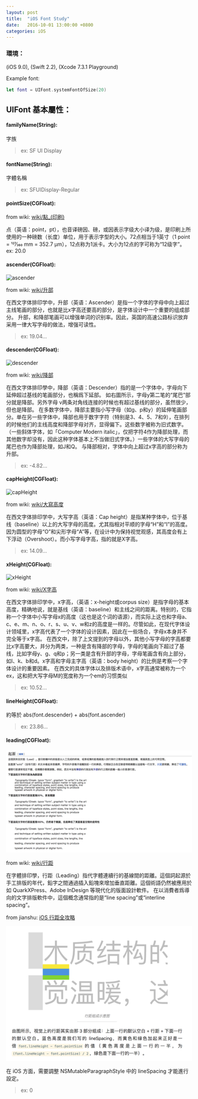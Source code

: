 ```yaml
---
layout: post
title:  "iOS Font Study"
date:   2016-10-01 13:00:00 +0800
categories: iOS
---
```

### 環境： 
(iOS 9.0), (Swift 2.2), (Xcode 7.3.1 Playground) 

Example font:
```swift
let font = UIFont.systemFontOfSize(20) 
```

## UIFont 基本屬性：

#### **familyName(String):**

字族 

> ex: SF UI Display 

#### **fontName(String):**

字體名稱 

> ex: SFUIDisplay-Regular 

#### **pointSize(CGFloat):**

from wiki: [wiki/點_(印刷)](https://zh.wikipedia.org/wiki/點_(印刷)) 

点（英语：point，pt），也音译磅因、磅，或因表示字级大小译为级，是印刷上所使用的一种磅数（长度）单位，用于表示字型的大小。72点相当于1英寸（1 point = 127⁄360 mm = 352.7 µm），12点称为1派卡。大小为12点的字可称为“12级字”。 
ex: 20.0 

#### **ascender(CGFloat):** 

![ascender](https://upload.wikimedia.org/wikipedia/commons/e/e3/Typographic_ascenders.png)

from wiki: [wiki/升部](https://zh.wikipedia.org/wiki/升部) 

在西文字体排印学中，升部（英语：Ascender）是指一个字体的字母中向上超过主线笔画的部分，也就是比x字高还要高的部分，是字体设计中一个重要的组成部分。 
升部，和降部笔画可以增强单词的识别率。因此，英国的高速公路标识放弃采用一律大写字母的做法，增强可读性。 

> ex: 19.04... 

#### **descender(CGFloat):**

![descender](https://upload.wikimedia.org/wikipedia/commons/f/f6/Typographic_descenders.png)

from wiki: [wiki/降部](https://zh.wikipedia.org/wiki/降部) 

在西文字体排印學中，降部（英语：Descender）指的是一个字体中，字母向下延伸超过基线的笔画部分，也稱爲下延部。 
如右圖所示，字母y第二笔的“尾巴”部分就是降部。另外字母 v两条对角线连接的时候也有超过基线的部分，虽然很少，但也是降部。 
在多数字体中，降部主要指小写字母（如g、p和y）的延伸笔画部分。单在另一些字体中，降部也用于数字字符（特别是3、4、5、7和9），在排列的时候他们的主线高度和降部字母对齐，显得偏下。这些数字被称为旧式数字。（一些斜体字体，如「Computer Modern italic」，仅把字符4作为降部处理，而其他数字却没有，因此这种字体基本上不当做旧式字体。）一些字体的大写字母的尾巴也作为降部处理，如J和Q。 
与降部相对，字体中向上超过x字高的部分称为升部。 

> ex: -4.82... 

#### **capHeight(CGFloat):**

![capHeight](https://upload.wikimedia.org/wikipedia/commons/thumb/3/39/Typography_Line_Terms.svg/361px-Typography_Line_Terms.svg.png)

from wiki: [wiki/大寫高度](https://zh.wikipedia.org/wiki/大寫高度) 

在西文字体排印学中，大写字高（英语：Cap height）是指某种字体中，位于基线（baseline）以上的大写字母的高度。尤其指相对平顺的字母“H”和“I”的高度。因为圆型的字母“O”和尖形字母“A”等，在设计中为保持视觉观感，其高度会有上下浮动（Overshoot）。而小写字母字高，指的就是X字高。 

> ex: 14.09... 

#### **xHeight(CGFloat):**

![xHeight](https://upload.wikimedia.org/wikipedia/commons/thumb/3/39/Typography_Line_Terms.svg/361px-Typography_Line_Terms.svg.png)

from wiki: [wiki/X字高](https://zh.wikipedia.org/wiki/X字高) 

在西文字体排印学中，x字高，（英语：x-height或corpus size）是指字母的基本高度，精确地说，就是基线（英语：baseline）和主线之间的距离。特别的，它指称一个字体中小写字母x的高度（这也是这个词的语源），而实际上这也和字母a、c、e、m、n、o、r、s、u、v、w和z的高度是一样的。尽管如此，在现代字体设计领域里，x字高代表了一个字体的设计因素，因此在一些场合，字母x本身并不完全等于x字高。 
在西文中，除了上文提到的字母以外，其他小写字母的字高都要比x字高要大，并分为两类，一种是含有降部的字母，字母的笔画向下超过了基线，比如字母y、g、q和p；另一类是含有升部的字母，字母笔画含有向上部分，如l、k、b和d。x字高和字母主字高（英语：body height）的比例是考察一个字体设计的重要因素。 
在西文的具体字体以及排版术语中，x字高通常被称为一个ex，这和把大写字母M的宽度称为一个em的习惯类似 

> ex: 10.52... 

#### **lineHeight(CGFloat):**

約等於 abs(font.descender) + abs(font.ascender) 

> ex: 23.86... 

#### **leading(CGFloat):** 

![leading](https://github.com/Arcovv/ImageAssets/blob/master/Others/lineHeight-wiki.png?raw=true)

from wiki: [wiki/行距](https://zh.wikipedia.org/wiki/行距) 

在字體排印學，行距（Leading）指代字體連續行的基線間的距離。這個詞起源於手工排版的年代，鉛字之間通過插入鉛塊來增加垂直距離。這個術語仍然被應用於如 QuarkXPress、Adobe InDesign 等現代化的版面設計軟件。 
在以消費者爲導向的文字排版軟件中，這個概念通常指的是“line spacing”或“interline spacing”。 

from jianshu: [iOS 行距全攻略](http://www.jianshu.com/p/50b3d434cbc0) 

![leading-jianshu](https://github.com/Arcovv/ImageAssets/blob/master/Others/lineHeight-jianshu.png?raw=true)

在 iOS 方面，需要調整 NSMutableParagraphStyle 中的 lineSpacing 才能進行設定。 

> ex: 0 
